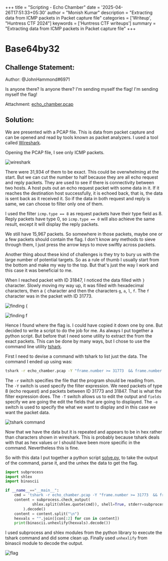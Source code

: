 +++
title = "Scripting - Echo Chamber"
date = '2025-04-26T17:51:33+05:30'
author = "Monish Kumar"
description = "Extracting data from ICMP packets in Packet capture file"
categories = ['Writeup', "Huntress CTF 2024"]
keywords = ['Huntress CTF writeups']
summary = "Extracting data from ICMP packets in Packet capture file"
+++
# Base64by32
## Challenge Statement:
Author: @JohnHammond#6971

Is anyone there? Is anyone there? I'm sending myself the flag! I'm sending myself the flag!

Attachment: [echo_chamber.pcap](/others/huntressctf-2024/echo-chamber/echo_chamber.pcap)

## Solution:
We are presented with a PCAP file. This is data from packet capture and can be opened and read by tools known as packet analyzers. I used a tool called [Wireshark](https://en.wikipedia.org/wiki/Wireshark). 

Opening the PCAP file, I see only ICMP packets. 

![wireshark](/images/huntressctf-2024/echo-chamber/1.png)

There were 31,934 of them to be exact. This could be overwhelming at the start. But we can cut the number to half because they are all echo request and reply packets. They are used to see if there is connectivity between two hosts. A host puts out an echo request packet with some data in it. If it reaches the destination host successfully, it is echoed back, that is, the data is sent back as it received it. So if the data in both request and reply is same, we can choose to filter only one of them. 

I used the filter `icmp.type == 8` as request packets have their type field as 8. Reply packets have type 0, so `icmp.type == 0` will also achieve the same result, except it will display the reply packets.

We still have 15,967 packets. So somewhere in those packets, maybe one or a few packets should contain the flag. I don't know any methods to sieve through them, I just press the arrow keys to move swiftly across packets. 

Another thing about these kind of challenges is they try to bury us with the large number of potential targets. So as a rule of thumb I usually start from the bottom and make my way to the top. But that's just the way I work and this case it was beneficial to me.

When I reached packet with ID 31847, I noticed the data filled with `}` character. Slowly moving my way up, it was filled with hexadecimal characters, then a `{` character and then the characters `g`, `a`, `l`, `f`.  The `f` character was in the packet with ID 31773. 

![finding {](/images/huntressctf-2024/echo-chamber/2.png)

![finding f](/images/huntressctf-2024/echo-chamber/3.png)

Hence I found where the flag is. I could have copied it down one by one. But decided to write a script to do the job for me. As always I put together a python script. But before that I need some utility to extract the from the exact packets. This can be done by many ways, but I chose to use the command line utility [tshark](https://tshark.dev/setup/install/). 

First I need to devise a command with tshark to list just the data. The command I ended up using was:

```bash
tshark -r echo_chamber.pcap -Y "frame.number >= 31773  && frame.number <= 31847 && icmp.type==8" -T "fields" -e "data.data"
```

The `-r` switch specifies the file that the program should be reading from. The `-Y` switch is used specify the filter expression. We need packets of type 8 (echo request) and packets between ID 31773 and 31847. That is what the filter expression does. The `-T` switch allows us to edit the output and `fields` specify  we are going the edit the fields that are going to displayed. The `-e` switch is used to specify the what we want to display and in this case we want the packet data. 

![tshark command](/images/huntressctf-2024/echo-chamber/4.png)

Now that we have the data but it is repeated and appears to be in hex rather than characters shown in wireshark. This is probably because tshark deals with that as hex values or I should have been more specific in the command. Nevertheless this is fine. 

So with this data I put together a python script [solve.py](/others/huntressctf-2024/echo-chamber/solve.py), to take the output of the command, parse it, and the unhex the data to get the flag.

```python
import subprocess
import shlex
import binascii

if __name__=="__main__":
    cmd = 'tshark -r echo_chamber.pcap -Y "frame.number >= 31773  && frame.number <= 31847 && icmp.type==8" -T "fields" -e "data.data"'
    content = subprocess.check_output(
            shlex.split(shlex.quote(cmd)), shell=True, stderr=subprocess.STDOUT
        ).decode()
    content = content.split("\n")
    hexvals = "".join([con[:2] for con in content])
    print(binascii.unhexlify(hexvals).decode())
```

I used subprocess and shlex modules from the python library to execute the tshark command and did some clean up. Finally used `unhexlify` from binascii module to decode the output.

![flag](/images/huntressctf-2024/echo-chamber/5.png)




